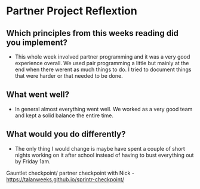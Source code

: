 # Partner Project Reflextion

## Which principles from this weeks reading did you implement?

* This whole week involved partner programming and it was a very good experience overall. We used pair programming a little but mainly at the end when there werent as much things to do. I tried to document things that were harder or that needed to be done.

## What went well?

* In general almost everything went well. We worked as a very good team and kept a solid balance the entire time. 

## What would you do differently?

* The only thing I would change is maybe have spent a couple of short nights working on it after school instead of having to bust everything out by Friday 1am.

Gauntlet checkpoint/ partner checkpoint with Nick - https://talanweeks.github.io/sprintr-checkpoint/